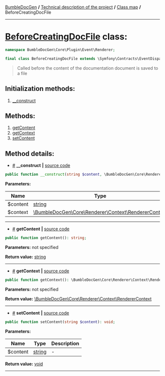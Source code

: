 <!-- {% raw %} -->
<embed> <a href="/docs/readme.md">BumbleDocGen</a> <b>/</b> <a href="/docs/tech/readme.md">Technical description of the project</a> <b>/</b> <a href="/docs/tech/map.md">Class map</a> <b>/</b> BeforeCreatingDocFile<hr> </embed>

<h1>
    <a href="https://github.com/bumble-tech/bumble-doc-gen/blob/master/BumbleDocGen/Core/Plugin/Event/Renderer/BeforeCreatingDocFile.php#L13">BeforeCreatingDocFile</a> class:
</h1>





```php
namespace BumbleDocGen\Core\Plugin\Event\Renderer;

final class BeforeCreatingDocFile extends \Symfony\Contracts\EventDispatcher\Event implements \Psr\EventDispatcher\StoppableEventInterface
```

<blockquote>Called before the content of the documentation document is saved to a file</blockquote>






<h2>Initialization methods:</h2>

<ol>
<li>
    <a href="#m-construct">__construct</a>
    </li>
</ol>

<h2>Methods:</h2>

<ol>
<li>
    <a href="#mgetcontent">getContent</a>
    </li>
<li>
    <a href="#mgetcontext">getContext</a>
    </li>
<li>
    <a href="#msetcontent">setContent</a>
    </li>
</ol>







<h2>Method details:</h2>

<div class='method_description-block'>

<ul>
<li><a name="m-construct" href="#m-construct">#</a>
 <b>__construct</b>
    <b>|</b> <a href="https://github.com/bumble-tech/bumble-doc-gen/blob/master/BumbleDocGen/Core/Plugin/Event/Renderer/BeforeCreatingDocFile.php#L15">source code</a></li>
</ul>

```php
public function __construct(string $content, \BumbleDocGen\Core\Renderer\Context\RendererContext $context);
```



<b>Parameters:</b>

<table>
    <thead>
    <tr>
        <th>Name</th>
        <th>Type</th>
        <th>Description</th>
    </tr>
    </thead>
    <tbody>
            <tr>
            <td>$content</td>
            <td><a href='https://www.php.net/manual/en/language.types.string.php'>string</a></td>
            <td>-</td>
        </tr>
            <tr>
            <td>$context</td>
            <td><a href='https://github.com/bumble-tech/bumble-doc-gen/blob/master/BumbleDocGen/Core/Renderer/Context/RendererContext.php'>\BumbleDocGen\Core\Renderer\Context\RendererContext</a></td>
            <td>-</td>
        </tr>
        </tbody>
</table>



</div>
<hr>
<div class='method_description-block'>

<ul>
<li><a name="mgetcontent" href="#mgetcontent">#</a>
 <b>getContent</b>
    <b>|</b> <a href="https://github.com/bumble-tech/bumble-doc-gen/blob/master/BumbleDocGen/Core/Plugin/Event/Renderer/BeforeCreatingDocFile.php#L19">source code</a></li>
</ul>

```php
public function getContent(): string;
```



<b>Parameters:</b> not specified

<b>Return value:</b> <a href='https://www.php.net/manual/en/language.types.string.php'>string</a>


</div>
<hr>
<div class='method_description-block'>

<ul>
<li><a name="mgetcontext" href="#mgetcontext">#</a>
 <b>getContext</b>
    <b>|</b> <a href="https://github.com/bumble-tech/bumble-doc-gen/blob/master/BumbleDocGen/Core/Plugin/Event/Renderer/BeforeCreatingDocFile.php#L29">source code</a></li>
</ul>

```php
public function getContext(): \BumbleDocGen\Core\Renderer\Context\RendererContext;
```



<b>Parameters:</b> not specified

<b>Return value:</b> <a href='https://github.com/bumble-tech/bumble-doc-gen/blob/master/BumbleDocGen/Core/Renderer/Context/RendererContext.php'>\BumbleDocGen\Core\Renderer\Context\RendererContext</a>


</div>
<hr>
<div class='method_description-block'>

<ul>
<li><a name="msetcontent" href="#msetcontent">#</a>
 <b>setContent</b>
    <b>|</b> <a href="https://github.com/bumble-tech/bumble-doc-gen/blob/master/BumbleDocGen/Core/Plugin/Event/Renderer/BeforeCreatingDocFile.php#L24">source code</a></li>
</ul>

```php
public function setContent(string $content): void;
```



<b>Parameters:</b>

<table>
    <thead>
    <tr>
        <th>Name</th>
        <th>Type</th>
        <th>Description</th>
    </tr>
    </thead>
    <tbody>
            <tr>
            <td>$content</td>
            <td><a href='https://www.php.net/manual/en/language.types.string.php'>string</a></td>
            <td>-</td>
        </tr>
        </tbody>
</table>

<b>Return value:</b> <a href='https://www.php.net/manual/en/language.types.void.php'>void</a>


</div>
<hr>

<!-- {% endraw %} -->